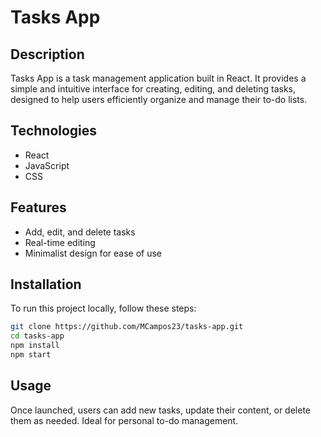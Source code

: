 
# Tasks App

## Description
Tasks App is a task management application built in React. It provides a simple and intuitive interface for creating, editing, and deleting tasks, designed to help users efficiently organize and manage their to-do lists.

## Technologies
- React
- JavaScript
- CSS

## Features
- Add, edit, and delete tasks
- Real-time editing
- Minimalist design for ease of use

## Installation
To run this project locally, follow these steps:

```bash
git clone https://github.com/MCampos23/tasks-app.git
cd tasks-app
npm install
npm start
```

## Usage
Once launched, users can add new tasks, update their content, or delete them as needed. Ideal for personal to-do management.
